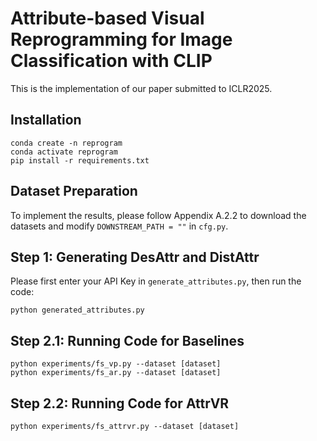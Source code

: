 # Attribute-based Visual Reprogramming for Image Classification with CLIP
This is the implementation of our paper submitted to ICLR2025.

## Installation
    conda create -n reprogram
    conda activate reprogram
    pip install -r requirements.txt

## Dataset Preparation
To implement the results, please follow Appendix A.2.2 to download the datasets and modify `DOWNSTREAM_PATH = ""` in `cfg.py`.

## Step 1: Generating DesAttr and DistAttr
Please first enter your API Key in `generate_attributes.py`, then run the code:
        
    python generated_attributes.py

## Step 2.1: Running Code for Baselines
    
    python experiments/fs_vp.py --dataset [dataset]
    python experiments/fs_ar.py --dataset [dataset]

## Step 2.2: Running Code for AttrVR

    python experiments/fs_attrvr.py --dataset [dataset]
